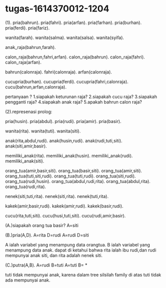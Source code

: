 # tugas-1614370012-1204
(1).
pria(bahrun).
pria(fahri).
pria(arfan).
pria(farhan).
pria(burhan).
pria(ferdi).
pria(fariz).

wanita(farah).
wanita(salma).
wanita(salsa).
wanita(syifa).

anak_raja(bahrun,farah).

calon_raja(bahrun,fahri,arfan).
calon_raja(bahrun).
calon_raja(fahri).
calon_raja(arfan).

bahrun(calonraja).
fahri(calonraja).
arfan(calonraja).

cucupria(burhan).
cucupria(ferdi).
cucupria(fahri,calonraja).
cucu(bahrun,arfan,calonraja).

pertanyaan ?
1.siapakah keturunan raja?
2.siapakah cucu raja?
3.siapakah pengganti raja?
4.siapakah anak raja?
5.apakah bahrun calon raja?

(2).represenasi prolog:

pria(husin).
pria(abdul).
pria(rudi).
pria(amir).
pria(basir).

wanita(rita).
wanita(tuti).
wanita(siti).

anak(rita,abdul,rudi).
anak(husin,rudi).
anak(rudi,tuti,siti).
anak(siti,amir,basir).

memiliki_anak(rita).
memiliki_anak(husin).
memiliki_anak(rudi).
memiliki_anak(siti).

orang_tua(amir,basir,siti).
orang_tua(basir,siti).
orang_tua(amir,siti).
orang_tua(tuti,siti,rudi).
orang_tua(tuti,rudi).
orang_tua(siti,rudi).
orang_tua(rudi,husin).
orang_tua(abdul,rudi,rita).
orang_tua(abdul,rita).
orang_tua(rudi,rita).

nenek(siti,tuti,rita).
nenek(siti,rita).
nenek(tuti,rita).

kakek(amir,basir,rudi).
kakek(amir,rudi).
kakek(basir,rudi).

cucu(rita,tuti,siti).
cucu(husi,tuti,siti).
cucu(rudi,amir,basir).

(A.)siapakah orang tua basir?
A=siti

(B.)pria(A,D).
A=rita D=rudi
A=rudi D=siti

A ialah variabel yang menampung data orangtua.
B ialah variabel yang menampung data anak.
dapat di ketahui bahwa rita ialah ibu rudi,dan rudi mempunyai anak siti, dan rita adalah nenek siti.

(C.)putra(A,B).
A=rudi B=tuti
A=tuti B= *

tuti tidak mempunyai anak, karena dalam tree silsilah family di atas tuti tidak ada mempunyai anak.
